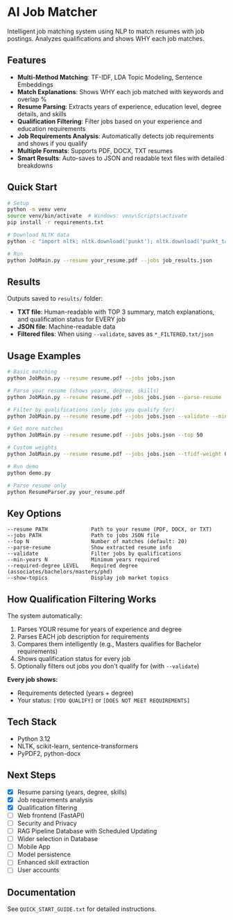 # AI Job Matcher

Intelligent job matching system using NLP to match resumes with job postings. Analyzes qualifications and shows WHY each job matches.

## Features

- **Multi-Method Matching**: TF-IDF, LDA Topic Modeling, Sentence Embeddings 
- **Match Explanations**: Shows WHY each job matched with keywords and overlap %
- **Resume Parsing**: Extracts years of experience, education level, degree details, and skills
- **Qualification Filtering**: Filter jobs based on your experience and education requirements
- **Job Requirements Analysis**: Automatically detects job requirements and shows if you qualify
- **Multiple Formats**: Supports PDF, DOCX, TXT resumes
- **Smart Results**: Auto-saves to JSON and readable text files with detailed breakdowns

## Quick Start

```bash
# Setup
python -m venv venv
source venv/bin/activate  # Windows: venv\Scripts\activate
pip install -r requirements.txt

# Download NLTK data
python -c "import nltk; nltk.download('punkt'); nltk.download('punkt_tab'); nltk.download('stopwords'); nltk.download('wordnet'); nltk.download('omw-1.4')"

# Run
python JobMain.py --resume your_resume.pdf --jobs job_results.json
```

## Results

Outputs saved to `results/` folder:

- **TXT file**: Human-readable with TOP 3 summary, match explanations, and qualification status for EVERY job
- **JSON file**: Machine-readable data
- **Filtered files**: When using `--validate`, saves as `*_FILTERED.txt/json`

## Usage Examples

```bash
# Basic matching
python JobMain.py --resume resume.pdf --jobs jobs.json

# Parse your resume (shows years, degree, skills)
python JobMain.py --resume resume.pdf --jobs jobs.json --parse-resume

# Filter by qualifications (only jobs you qualify for)
python JobMain.py --resume resume.pdf --jobs jobs.json --validate --min-years 3 --required-degree bachelors

# Get more matches
python JobMain.py --resume resume.pdf --jobs jobs.json --top 50

# Custom weights
python JobMain.py --resume resume.pdf --jobs jobs.json --tfidf-weight 0.5 --lda-weight 0.2 --embedding-weight 0.3

# Run demo
python demo.py

# Parse resume only
python ResumeParser.py your_resume.pdf
```

## Key Options

```
--resume PATH              Path to your resume (PDF, DOCX, or TXT)
--jobs PATH                Path to jobs JSON file
--top N                    Number of matches (default: 20)
--parse-resume             Show extracted resume info
--validate                 Filter jobs by qualifications
--min-years N              Minimum years required
--required-degree LEVEL    Required degree (associates/bachelors/masters/phd)
--show-topics              Display job market topics
```

## How Qualification Filtering Works

The system automatically:

1. Parses YOUR resume for years of experience and degree
2. Parses EACH job description for requirements
3. Compares them intelligently (e.g., Masters qualifies for Bachelor requirements)
4. Shows qualification status for every job
5. Optionally filters out jobs you don't qualify for (with `--validate`)

**Every job shows:**

- Requirements detected (years + degree)
- Your status: `[YOU QUALIFY]` or `[DOES NOT MEET REQUIREMENTS]`

## Tech Stack

- Python 3.12
- NLTK, scikit-learn, sentence-transformers
- PyPDF2, python-docx

## Next Steps

- [x] Resume parsing (years, degree, skills)
- [x] Job requirements analysis
- [x] Qualification filtering
- [ ] Web frontend (FastAPI)
- [ ] Security and Privacy
- [ ] RAG Pipeline Database with Scheduled Updating
- [ ] Wider selection in Database
- [ ] Mobile App
- [ ] Model persistence
- [ ] Enhanced skill extraction
- [ ] User accounts

## Documentation

See `QUICK_START_GUIDE.txt` for detailed instructions.
